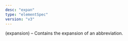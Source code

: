 ```yaml
---
desc: "expan"
type: "elementSpec"
version: "v3"
---
```


(expansion) – Contains the expansion of an abbreviation.